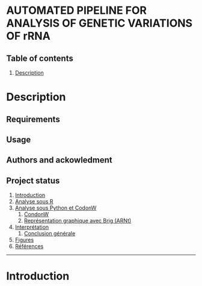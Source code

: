 # AUTOMATED PIPELINE FOR ANALYSIS OF GENETIC VARIATIONS OF rRNA

## Table of contents 
1. [Description](#descrp)



<a name="descrp"></a> 
# Description

## Requirements 

## Usage 

## Authors and ackowledment 

## Project status 


1. [Introduction](#intro)
2. [Analyse sous R](#ranalyse)
3. [Analyse sous Python et CodonW](#codon)
    1. [CondonW](#codonw)
    2. [Représentation graphique avec Brig (ARNt)](#brig)
4. [Interprétation](#conclu)
    1. [Conclusion générale](#g)
5. [Figures](#fig)
6. [Références](#ref)

---------------------------------------


<a name="intro"></a>

# Introduction

